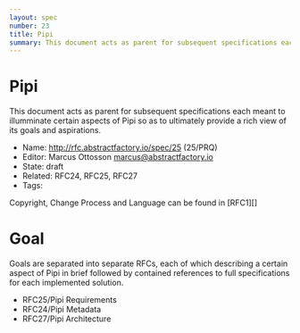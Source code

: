 ```yaml
---
layout: spec
number: 23
title: Pipi
summary: This document acts as parent for subsequent specifications each meant to illumminate certain aspects of Pipi so as to ultimately provide a rich view of its goals and aspirations.
---
```

# Pipi

This document acts as parent for subsequent specifications each meant to illumminate certain aspects of Pipi so as to ultimately provide a rich view of its goals and aspirations.

* Name: http://rfc.abstractfactory.io/spec/25 (25/PRQ)
* Editor: Marcus Ottosson <marcus@abstractfactory.io>
* State: draft
* Related: RFC24, RFC25, RFC27
* Tags:

Copyright, Change Process and Language can be found in [RFC1][]

# Goal

Goals are separated into separate RFCs, each of which describing a certain aspect of Pipi in brief followed by contained references to full specifications for each implemented solution.

* RFC25/Pipi Requirements
* RFC24/Pipi Metadata
* RFC27/Pipi Architecture